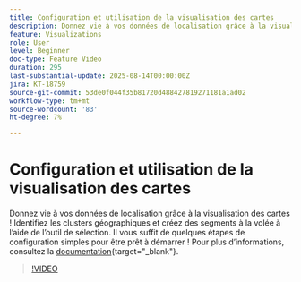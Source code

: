 ```yaml
---
title: Configuration et utilisation de la visualisation des cartes
description: Donnez vie à vos données de localisation grâce à la visualisation des cartes ! Identifiez les clusters géographiques et créez des segments à la volée à l’aide de l’outil de sélection. Il vous suffit de quelques étapes de configuration simples pour être prêt à démarrer !
feature: Visualizations
role: User
level: Beginner
doc-type: Feature Video
duration: 295
last-substantial-update: 2025-08-14T00:00:00Z
jira: KT-18759
source-git-commit: 53de0f044f35b81720d488427819271181a1ad02
workflow-type: tm+mt
source-wordcount: '83'
ht-degree: 7%

---
```



# Configuration et utilisation de la visualisation des cartes

Donnez vie à vos données de localisation grâce à la visualisation des cartes ! Identifiez les clusters géographiques et créez des segments à la volée à l’aide de l’outil de sélection. Il vous suffit de quelques étapes de configuration simples pour être prêt à démarrer ! Pour plus d’informations, consultez la [documentation](https://experienceleague.adobe.com/en/docs/analytics-platform/using/cja-workspace/visualizations/map){target="_blank"}.

>[!VIDEO](https://video.tv.adobe.com/v/3470819/?learn=on&enablevpops)
